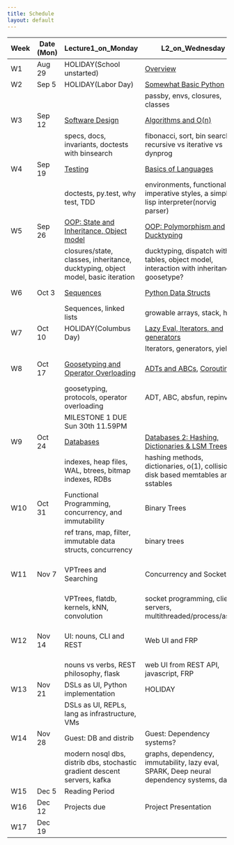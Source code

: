 ```yaml
---
title: Schedule
layout: default
---
```


| Week | Date (Mon) | Lecture1_on_Monday                       | L2_on_Wednesday                          | Lab_on_Friday                            | HW_Information                           | Project_Information                      |
| ---- | ---------- | ---------------------------------------- | ---------------------------------------- | ---------------------------------------- | ---------------------------------------- | ---------------------------------------- |
| W1   | Aug 29     | HOLIDAY(School unstarted)                | [Overview](https://github.com/iacs-cs207/cs207-2016/blob/master/lectures/introduction.pdf) | [git and basic python](https://github.com/iacs-cs207/cs207-2016/blob/master/labs/lab1) | [HW1](https://goo.gl/forms/JOSiIPl3imlT44wL2) |                                          |
| W2   | Sep 5      | HOLIDAY(Labor Day)                       | [Somewhat Basic Python](https://github.com/iacs-cs207/cs207-2016/blob/master/lectures/BasicPythonAndEnvironments.ipynb) | [Decorators+closures](https://github.com/iacs-cs207/cs207-2016/blob/master/labs/lab2.ipynb) | [closures](https://github.com/iacs-cs207/cs207-2016/blob/master/homeworks/distribute_hw2.ipynb) | Form Groups                              |
|      |            |                                          | passby, envs, closures, classes          |                                          |                                          |                                          |
| W3   | Sep 12     | [Software Design](https://github.com/iacs-cs207/cs207-2016/blob/master/lectures/SoftwareDesign.ipynb) | [Algorithms and O(n)](https://github.com/iacs-cs207/cs207-2016/blob/master/lectures/Algorithms.ipynb) | [Fib](https://github.com/iacs-cs207/cs207-2016/blob/master/labs/lab3.ipynb) | [Fib+Decorators](https://github.com/iacs-cs207/cs207-2016/blob/master/homeworks/distribute_hw3.ipynb) | Form Groups                              |
|      |            | specs, docs, invariants, doctests with binsearch | fibonacci, sort, bin search, recursive vs iterative vs dynprog |                                          |                                          |                                          |
| W4   | Sep 19     | [Testing](https://github.com/iacs-cs207/cs207-2016/blob/master/lectures/IITesting.ipynb) | [Basics of Languages](https://github.com/iacs-cs207/cs207-2016/blob/master/lectures/Languages.ipynb) | [Travis and Coveralls](https://github.com/iacs-cs207/cs207-2016/blob/master/labs/lab4.ipynb) | [tests and CI](https://github.com/iacs-cs207/cs207-2016/blob/master/homeworks/hw4.ipynb) |                                          |
|      |            | doctests, py.test, why test, TDD         | environments, functional vs imperative styles, a simple lisp interpreter(norvig parser) | tests and CI and package                 | tests and CI and package                 |                                          |
| W5   | Sep 26     | [OOP: State and Inheritance, Object model](https://github.com/iacs-cs207/cs207-2016/blob/master/lectures/OOP.ipynb) | [OOP: Polymorphism and Ducktyping](https://github.com/iacs-cs207/cs207-2016/blob/master/lectures/DuckPoly.ipynb) | [Python packages](https://github.com/iacs-cs207/cs207-2016/blob/master/labs/lab5.ipynb) | [Light curves OOP hw](https://github.com/iacs-cs207/cs207-2016/blob/master/homeworks/hw5.ipynb) | [tested TS Class](https://iacs-cs207.github.io/cs207-2016/projects/project1.html) |
|      |            | closures/state, classes, inheritance, ducktyping, object model, basic iteration | ducktyping, dispatch with tables, object model, interaction with inheritance, goosetype? |                                          |                                          |                                          |
| W6   | Oct 3      | [Sequences](https://github.com/iacs-cs207/cs207-2016/blob/master/lectures/Sequences.ipynb) | [Python Data Structs](https://github.com/iacs-cs207/cs207-2016/blob/master/lectures/Lists.ipynb) | [Tree parsing](https://github.com/iacs-cs207/cs207-2016/blob/master/labs/lab6.ipynb) | [LL setitem + anomalies](https://github.com/iacs-cs207/cs207-2016/blob/master/homeworks/hw6.ipynb) | [TS class with iter and contiguous data](https://iacs-cs207.github.io/cs207-2016/projects/project2.html) |
|      |            | Sequences, linked lists                  | growable arrays,  stack, heap            |                                          |                                          |                                          |
| W7   | Oct 10     | HOLIDAY(Columbus Day)                    | [Lazy Eval, Iterators, and generators](https://github.com/iacs-cs207/cs207-2016/blob/master/lectures/gensandcoros.ipynb) | [Heaps](https://github.com/iacs-cs207/cs207-2016/blob/master/labs/lab7.ipynb) | [It/Gen Stuff](https://github.com/iacs-cs207/cs207-2016/blob/master/homeworks/hw7.ipynb) | [add lazy eval, non uniform](https://iacs-cs207.github.io/cs207-2016/projects/project3.html) |
|      |            |                                          | Iterators, generators, yield             |                                          |                                          |                                          |
| W8   | Oct 17     | [Goosetyping and Operator Overloading](https://github.com/iacs-cs207/cs207-2016/blob/master/lectures/GooseOverloading.ipynb) | [ADTs and ABCs](https://github.com/iacs-cs207/cs207-2016/blob/master/lectures/ADT.ipynb), [Coroutines2](https://github.com/iacs-cs207/cs207-2016/blob/master/lectures/gensandcoros2.ipynb) | Milestone 1 lab                          | [Env with different implementations](https://github.com/iacs-cs207/cs207-2016/blob/master/homeworks/hw8.ipynb) | [OOP for time series](https://iacs-cs207.github.io/cs207-2016/projects/project4.html), [Time Series Interfaces](https://iacs-cs207.github.io/cs207-2016/projects/project5.html) |
|      |            | goosetyping, protocols, operator overloading | ADT, ABC, absfun, repinv                 |                                          |                                          |                                          |
|      |            | MILESTONE 1 DUE Sun 30th 11.59PM         |                                          |                                          |                                          | MILESTONE1(W1-8)                         |
| W9   | Oct 24     | [Databases](https://github.com/iacs-cs207/cs207-2016/blob/master/lectures/Databases1.ipynb)                     | [Databases 2: Hashing, Dictionaries & LSM Trees](https://github.com/iacs-cs207/cs207-2016/blob/master/lectures/Databases2.ipynb)              | [SQL and joins](https://github.com/iacs-cs207/cs207-2016/blob/master/labs/lab9.ipynb), Data: [1](https://github.com/iacs-cs207/cs207-2016/blob/master/labs/candidates.txt), [2](contributors_with_candidate_id.txt)                            |                                          |                                          |
|      |            | indexes, heap files, WAL, btrees, bitmap indexes, RDBs | hashing methods, dictionaries, o(1), collisions, disk based memtables and sstables | SQL, query plans, postgres               |                                          | extra credit if u didnt implement it     |
| W10  | Oct 31     | Functional Programming, concurrency, and immutability | Binary Trees                             | immutable BST and balancing              | writing immutable BST                    | make metadata index, time series index   |
|      |            | ref trans, map, filter, immutable data structs, concurrency | binary trees                             |                                          |                                          |                                          |
| W11  | Nov 7      | VPTrees and Searching                    | Concurrency and Sockets                  | Performance lab: performance tips, memoryviews, cython | vptrees fft homework for project         | socket server for dbase                  |
|      |            | VPTrees, flatdb, kernels, kNN, convolution | socket programming, clients, servers, multithreaded/process/async |                                          |                                          |                                          |
| W12  | Nov 14     | UI: nouns, CLI and REST                  | Web UI and FRP                           | Devops Lab, makefiles, dependency systems | None                                     | REST API for DBASE, connects in process  |
|      |            | nouns vs verbs, REST philosophy, flask   | web UI from REST API, javascript, FRP    |                                          |                                          |                                          |
| W13  | Nov 21     | DSLs as UI, Python implementation        | HOLIDAY                                  |                                          | None                                     | in-process REPL for dbase                |
|      |            | DSLs as UI, REPLs, lang as infrastructure, VMs |                                          |                                          |                                          |                                          |
| W14  | Nov 28     | Guest: DB and distrib                    | Guest: Dependency systems?               | Guest: Lamguages lab?                    | None                                     | develop sim search, web UI               |
|      |            | modern nosql dbs, distrib dbs, stochastic gradient descent servers, kafka | graphs, dependency, immutability, lazy eval, SPARK, Deep neural dependency systems, dask | julia as a contrast to python. What makes it performant? |                                          |                                          |
| W15  | Dec 5      | Reading Period                           |                                          |                                          |                                          |                                          |
| W16  | Dec 12     | Projects due                             | Project Presentation                     |                                          |                                          |                                          |
| W17  | Dec 19     |                                          |                                          |                                          |                                          |                                          |
